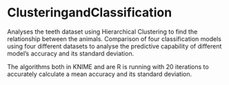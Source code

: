 # ClusteringandClassification
Analyses the teeth dataset using Hierarchical Clustering to find the relationship between the animals. 
Comparison of four classification models using four different datasets to analyse the predictive capability of different model’s accuracy and its standard deviation.

The algorithms both in KNIME and are R is running with 20 iterations to accurately calculate a mean accuracy and its standard deviation.

